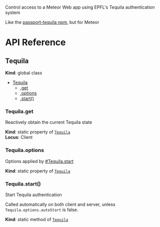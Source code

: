 Control access to a Meteor Web app using EPFL's Tequila authentication system

Like the [passport-tequila npm](https://www.npmjs.com/package/passport-tequila), but for Meteor

# API Reference

<a name="Tequila"></a>

## Tequila
**Kind**: global class  

* [Tequila](#Tequila)
    * [.get](#Tequila.get)
    * [.options](#Tequila.options)
    * [.start()](#Tequila.start)

<a name="Tequila.get"></a>

### Tequila.get
Reactively obtain the current Tequila state

**Kind**: static property of <code>[Tequila](#Tequila)</code>  
**Locus**: Client  
<a name="Tequila.options"></a>

### Tequila.options
Options applied by [#Tequila.start](#Tequila.start)

**Kind**: static property of <code>[Tequila](#Tequila)</code>  
<a name="Tequila.start"></a>

### Tequila.start()
Start Tequila authentication

Called automatically on both client and server, unless `Tequila.options.autoStart` is false.

**Kind**: static method of <code>[Tequila](#Tequila)</code>  

